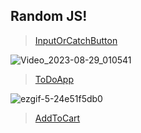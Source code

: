## Random JS!


> [InputOrCatchButton](https://solimanhossain.github.io/OnlyJavaScript/InputOrCatchButton/)
> 
![Video_2023-08-29_010541](https://github.com/solimanhossain/OnlyForFun/assets/58604579/143d53bd-f67e-4add-a51d-43a01c0c48b0)



> [ToDoApp](https://solimanhossain.github.io/OnlyJavaScript/ToDoAppLWS/)
>
![ezgif-5-24e51f5db0](https://github.com/solimanhossain/OnlyJavaScript/assets/58604579/6e42865b-b19c-49ac-8e33-861d1583153a)

> [AddToCart](https://solimanhossain.github.io/OnlyJavaScript/AddToCart/)
> 
